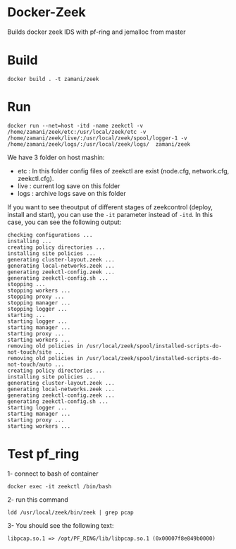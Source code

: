 # Docker-Zeek
Builds docker zeek IDS with pf-ring and jemalloc from master

# Build


    docker build . -t zamani/zeek

# Run


```
docker run --net=host -itd -name zeekctl -v /home/zamani/zeek/etc:/usr/local/zeek/etc -v /home/zamani/zeek/live/:/usr/local/zeek/spool/logger-1 -v /home/zamani/zeek/logs/:/usr/local/zeek/logs/  zamani/zeek
```

We have 3 folder on host mashin:
- etc : 
In this folder config files of zeekctl are exist (node.cfg, network.cfg, zeekctl.cfg).
- live : current log save on this folder
- logs : archive logs save on this folder

If you want to see theoutput of different stages of zeekcontrol (deploy, install and start), you can use the `-it` parameter instead of `-itd`. In this case, you can see the following output:


    checking configurations ...
    installing ...
    creating policy directories ...
    installing site policies ...
    generating cluster-layout.zeek ...
    generating local-networks.zeek ...
    generating zeekctl-config.zeek ...
    generating zeekctl-config.sh ...
    stopping ...
    stopping workers ...
    stopping proxy ...
    stopping manager ...
    stopping logger ...
    starting ...
    starting logger ...
    starting manager ...
    starting proxy ...
    starting workers ...
    removing old policies in /usr/local/zeek/spool/installed-scripts-do-not-touch/site ...
    removing old policies in /usr/local/zeek/spool/installed-scripts-do-not-touch/auto ...
    creating policy directories ...
    installing site policies ...
    generating cluster-layout.zeek ...
    generating local-networks.zeek ...
    generating zeekctl-config.zeek ...
    generating zeekctl-config.sh ...
    starting logger ...
    starting manager ...
    starting proxy ...
    starting workers ...

# Test pf_ring
1- connect to bash of container


    docker exec -it zeekctl /bin/bash
2- run this command


    ldd /usr/local/zeek/bin/zeek | grep pcap
3- You should see the following text:
 

    libpcap.so.1 => /opt/PF_RING/lib/libpcap.so.1 (0x00007f8e849b0000)
